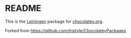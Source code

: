 # README

This is the [Leiningen](https://leiningen.org) package for [chocolatey.org](https://chocolatey.org).

Forked from https://github.com/Iristyle/ChocolateyPackages
